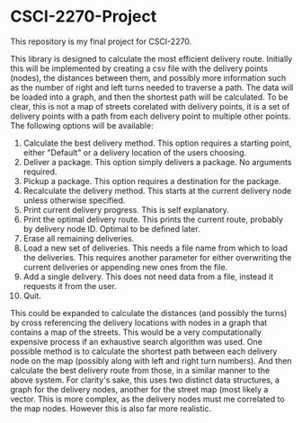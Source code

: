 # CSCI-2270-Project
This repository is my final project for CSCI-2270.

This library is designed to calculate the most efficient delivery route.
Initially this will be implemented by creating a csv file with the delivery points (nodes), the distances between them, and possibly more information such as the number of right and left turns needed to traverse a path.  The data will be loaded into a graph, and then the shortest path will be calculated.  To be clear, this is not a map of streets corelated with delivery points, it is a set of delivery points with a path from each delivery point to multiple other points.
The following options will be available:

1. Calculate the best delivery method.  This option requires a starting point, either "Default" or a delivery location of the users choosing.
2. Deliver a package.  This option simply delivers a package. No arguments required.
3. Pickup a package.  This option requires a destination for the package.
4. Recalculate the delivery method.  This starts at the current delivery node unless otherwise specified.
5. Print current delivery progress.  This is self explanatory.
6. Print the optimal delivery route.  This prints the current route, probably by delivery node ID. Optimal to be defined later.
7. Erase all remaining deliveries.
8. Load a new set of deliveries. This needs a file name from which to load the deliveries.   This requires another parameter for either overwriting the current deliveries or appending new ones from the file.
9. Add a single delivery.  This does not need data from a file, instead it requests it from the user.
8. Quit.

This could be expanded to calculate the distances (and possibly the turns) by cross referencing the delivery locations with nodes in a graph that contains a map of the streets. This would be a very computationally expensive process if an exhaustive search algorithm was used.  One possible method is to calculate the shortest path between each delivery node on the map (possibly along with left and right turn numbers).  And then calculate the best delivery route from those, in a similar manner to the above system.  For clarity's sake, this uses two distinct data structures, a graph for the delivery nodes, another for the street map (most likely a vector.  This is more complex, as the delivery nodes must me correlated to the map nodes.  However this is also far more realistic.
